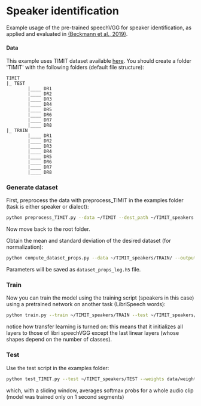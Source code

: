 # Speaker identification

Example usage of the pre-trained speechVGG for speaker identification, as applied and evaluated in [(Beckmann et al., 2019)](https://arxiv.org/pdf/1910.09909.pdf).

#### Data

This example uses TIMIT dataset available [here](https://catalog.ldc.upenn.edu/LDC93S1). You should create a folder 'TIMIT' with the following folders (default file structure):

    TIMIT
    |_ TEST
            |____ DR1
            |____ DR2
            |____ DR3
            |____ DR4
            |____ DR5
            |____ DR6
            |____ DR7
            |____ DR8
    |_ TRAIN
            |____ DR1
            |____ DR2
            |____ DR3
            |____ DR4
            |____ DR5
            |____ DR6
            |____ DR7
            |____ DR8
            

### Generate dataset

First, preprocess the data with preprocess_TIMIT in the examples folder (task is either speaker or dialect):

```bash
python preprocess_TIMIT.py --data ~/TIMIT --dest_path ~/TIMIT_speakers --task speaker
```

Now move back to the root folder.

Obtain the mean and standard deviation of the desired dataset (for normalization):

```bash
python compute_dataset_props.py --data ~/TIMIT_speakers/TRAIN/ --output_folder data
```

Parameters will be saved as `dataset_props_log.h5` file. 

### Train

Now you can train the model using the training script (speakers in this case) using a pretrained network on another task (LibriSpeech words):

```bash
python train.py --train ~/TIMIT_speakers/TRAIN --test ~/TIMIT_speakers/TEST --augment yes --classes 630 --lr 0.00005 --weights ~/speechVGG_models/460hours_3000words_weights19-0.28.h5  --epochs 1000 --model speechVGG --transfer_learning yes 
```

notice how transfer learning is turned on: this means that it initializes all layers to those of libri speechVGG except the last linear layers (whose shapes depend on the number of classes).

### Test

Use the test script in the examples folder:

```bash
python test_TIMIT.py --test ~/TIMIT_speakers/TEST --weights data/weights/*someweight*  --classes 630 --sliding_offset 10
```

which, with a sliding window, averages softmax probs for a whole audio clip (model was trained only on 1 second segments)
